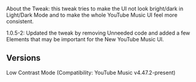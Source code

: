 About the Tweak: this tweak tries to make the UI not look bright/dark in Light/Dark Mode and to make the whole YouTube Music UI feel more consistent.

1.0.5-2: Updated the tweak by removing Unneeded code and added a few Elements that may be important for the New YouTube Music UI.

## Versions
Low Contrast Mode (Compatibility: YouTube Music v4.47.2-present)
